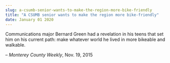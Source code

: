 ```yaml
---
slug: a-csumb-senior-wants-to-make-the-region-more-bike-friendly
title: "A CSUMB senior wants to make the region more bike-friendly"
date: January 01 2020
---
```


<p>Communications major Bernard Green had a revelation in his teens that set him on his current path: make whatever world he lived in more bikeable and walkable.
</p><p>– <em>Monterey County Weekly</em>, Nov. 19, 2015
</p>
